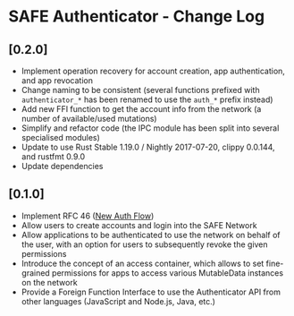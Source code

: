 # SAFE Authenticator - Change Log

## [0.2.0]
- Implement operation recovery for account creation, app authentication, and app revocation
- Change naming to be consistent (several functions prefixed with `authenticator_*` has been renamed to use the `auth_*` prefix instead)
- Add new FFI function to get the account info from the network (a number of available/used mutations)
- Simplify and refactor code (the IPC module has been split into several specialised modules)
- Update to use Rust Stable 1.19.0 / Nightly 2017-07-20, clippy 0.0.144, and rustfmt 0.9.0
- Update dependencies

## [0.1.0]
- Implement RFC 46 ([New Auth Flow](https://github.com/maidsafe/rfcs/blob/master/text/0046-new-auth-flow/0046-new-auth-flow.md))
- Allow users to create accounts and login into the SAFE Network
- Allow applications to be authenticated to use the network on behalf of the user, with an option for users to subsequently revoke the given permissions
- Introduce the concept of an access container, which allows to set fine-grained permissions for apps to access various MutableData instances on the network
- Provide a Foreign Function Interface to use the Authenticator API from other languages (JavaScript and Node.js, Java, etc.)
